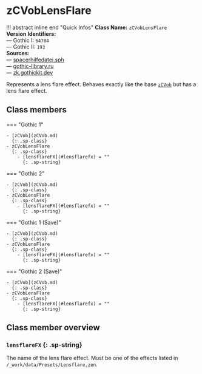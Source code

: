 # zCVobLensFlare

!!! abstract inline end "Quick Infos"
    **Class Name:** `zCVobLensFlare`<br/>
    **Version Identifiers:**<br />
    — Gothic I: `64704`<br/>
    — Gothic II: `193`<br/>
    **Sources:**<br/>
    — [spacerhilfedatei.sph](https://wiki.worldofgothic.de/doku.php?id=spacer:hilfedatei)<br/>
    — [gothic-library.ru](http://www.gothic-library.ru/publ/class_zcvoblensflare/1-1-0-524)<br/>
    — [zk.gothickit.dev](https://zk.gothickit.dev/engine/objects/zCVobLensFlare/)

Represents a lens flare effect. Behaves exactly like the base [`zCVob`](zCVob.md) but has a lens flare effect.

## Class members

=== "Gothic 1"

    - [zCVob](zCVob.md)
      {: .sp-class}
    - zCVobLensFlare
      {: .sp-class}
        - [lensflareFX](#lensflarefx) = ""
          {: .sp-string}

=== "Gothic 2"

    - [zCVob](zCVob.md)
      {: .sp-class}
    - zCVobLensFlare
      {: .sp-class}
        - [lensflareFX](#lensflarefx) = ""
          {: .sp-string}

=== "Gothic 1 (Save)"

    - [zCVob](zCVob.md)
      {: .sp-class}
    - zCVobLensFlare
      {: .sp-class}
        - [lensflareFX](#lensflarefx) = ""
          {: .sp-string}

=== "Gothic 2 (Save)"

    - [zCVob](zCVob.md)
      {: .sp-class}
    - zCVobLensFlare
      {: .sp-class}
        - [lensflareFX](#lensflarefx) = ""
          {: .sp-string}

## Class member overview

### `lensflareFX` {: .sp-string}

The name of the lens flare effect. Must be one of the effects listed in `/_work/data/Presets/Lensflare.zen`.
